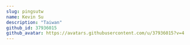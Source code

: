 ```yaml
---
slug: pingsutw
name: Kevin Su
description: "Taiwan"
github_id: 37936015
github_avatar: https://avatars.githubusercontent.com/u/37936015?v=4
---
```


